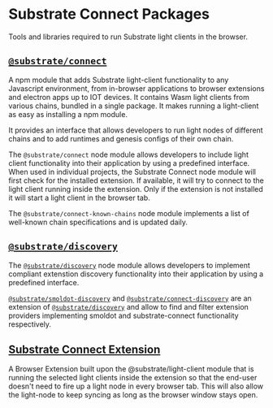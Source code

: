 # Substrate Connect Packages

Tools and libraries required to run Substrate light clients in the browser.

## [`@substrate/connect`](./connect/README.md)

A npm module that adds Substrate light-client functionality to any Javascript environment, from in-browser applications to browser extensions and electron apps up to IOT devices. It contains Wasm light clients from various chains, bundled in a single package. It makes running a light-client as easy as installing a npm module.

It provides an interface that allows developers to run light nodes of different chains and to add runtimes and genesis configs of their own chain.

The `@substrate/connect` node module allows developers to include light client functionality into their application by using a predefined interface. When used in individual projects, the Substrate Connect node module will first check for the installed extension. If available, it will try to connect to the light client running inside the extension. Only if the extension is not installed it will start a light client in the browser tab.

The `@substrate/connect-known-chains` node module implements a list of well-known chain specifications and is updated daily.

## [`@substrate/discovery`](./discovery/README.md)

The [`@substrate/discovery`](./discovery/README.md) node module allows developers to implement compliant extenstion discovery functionality into their application by using a predefined interface.

[`@substrate/smoldot-discovery`](./smoldot-discovery/README.md) and [`@substrate/connect-discovery`](./connect-discovery/README.md) are an extension of [`@substrate/discovery`](./discovery/README.md) and allow to find and filter extension providers implementing smoldot and substrate-connect functionality respectively.

## [Substrate Connect Extension](./light-client-extension-helpers/README.md)

A Browser Extension built upon the @substrate/light-client module that is running the selected light clients inside the extension so that the end-user doesn't need to fire up a light node in every browser tab. This will also allow the light-node to keep syncing as long as the browser window stays open.